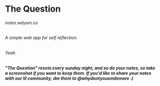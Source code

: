 # The Question
###### notes.wdysm.co
###### A simple web app for self reflection.
###### Yeah.


##### "The Question" resets every sunday night, and so do your notes, so take a screenshot if you want to keep them. If you'd like to share your notes with our lil community, dm them to @whydontyousmilemore :)
